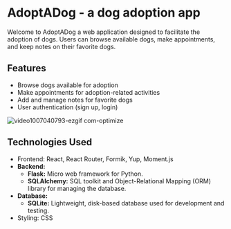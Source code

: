 # AdoptADog - a dog adoption app

Welcome to AdoptADog a web application designed to facilitate the adoption of dogs. Users can browse available dogs, make appointments, and keep notes on their favorite dogs. 

## Features

- Browse dogs available for adoption
- Make appointments for adoption-related activities
- Add and manage notes for favorite dogs
- User authentication (sign up, login)

![video1007040793-ezgif com-optimize](https://github.com/asuarez9382/AdoptADog/assets/12467862/77bdc984-84d8-45bd-a62c-d1766320e855)


## Technologies Used

- Frontend: React, React Router, Formik, Yup, Moment.js
- **Backend:**
  - **Flask:** Micro web framework for Python.
  - **SQLAlchemy:** SQL toolkit and Object-Relational Mapping (ORM) library for managing the database.
- **Database:**
  - **SQLite:** Lightweight, disk-based database used for development and testing.
- Styling: CSS

